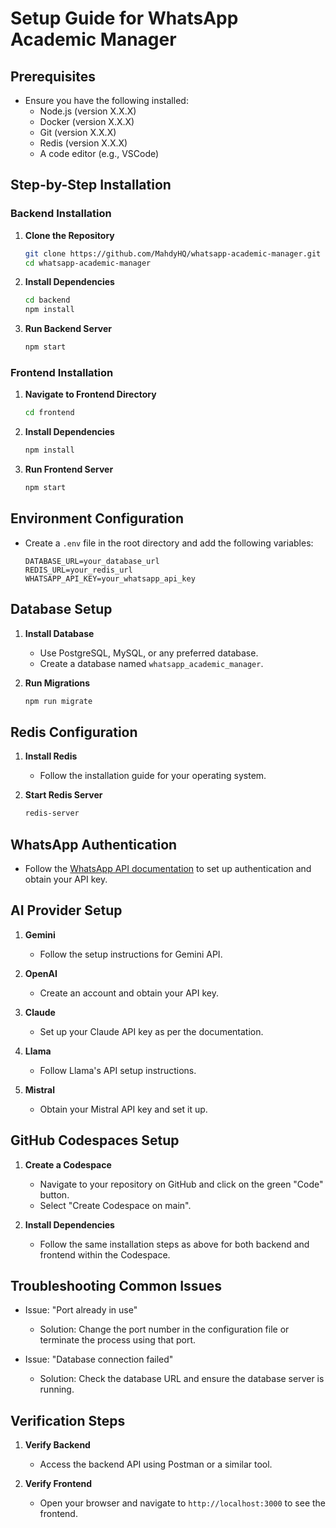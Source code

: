 # Setup Guide for WhatsApp Academic Manager

## Prerequisites
- Ensure you have the following installed:
  - Node.js (version X.X.X)
  - Docker (version X.X.X)
  - Git (version X.X.X)
  - Redis (version X.X.X)
  - A code editor (e.g., VSCode)

## Step-by-Step Installation

### Backend Installation
1. **Clone the Repository**
   ```bash
   git clone https://github.com/MahdyHQ/whatsapp-academic-manager.git
   cd whatsapp-academic-manager
   ```

2. **Install Dependencies**
   ```bash
   cd backend
   npm install
   ```

3. **Run Backend Server**
   ```bash
   npm start
   ```

### Frontend Installation
1. **Navigate to Frontend Directory**
   ```bash
   cd frontend
   ```

2. **Install Dependencies**
   ```bash
   npm install
   ```

3. **Run Frontend Server**
   ```bash
   npm start
   ```

## Environment Configuration
- Create a `.env` file in the root directory and add the following variables:
  ```plaintext
  DATABASE_URL=your_database_url
  REDIS_URL=your_redis_url
  WHATSAPP_API_KEY=your_whatsapp_api_key
  ```

## Database Setup
1. **Install Database**
   - Use PostgreSQL, MySQL, or any preferred database.
   - Create a database named `whatsapp_academic_manager`.

2. **Run Migrations**
   ```bash
   npm run migrate
   ```

## Redis Configuration
1. **Install Redis**
   - Follow the installation guide for your operating system.

2. **Start Redis Server**
   ```bash
   redis-server
   ```

## WhatsApp Authentication
- Follow the [WhatsApp API documentation](https://www.whatsapp.com/business/api) to set up authentication and obtain your API key.

## AI Provider Setup
1. **Gemini**
   - Follow the setup instructions for Gemini API.

2. **OpenAI**
   - Create an account and obtain your API key.

3. **Claude**
   - Set up your Claude API key as per the documentation.

4. **Llama**
   - Follow Llama's API setup instructions.

5. **Mistral**
   - Obtain your Mistral API key and set it up.

## GitHub Codespaces Setup
1. **Create a Codespace**
   - Navigate to your repository on GitHub and click on the green "Code" button.
   - Select "Create Codespace on main".

2. **Install Dependencies**
   - Follow the same installation steps as above for both backend and frontend within the Codespace.

## Troubleshooting Common Issues
- Issue: "Port already in use"
  - Solution: Change the port number in the configuration file or terminate the process using that port.

- Issue: "Database connection failed"
  - Solution: Check the database URL and ensure the database server is running.

## Verification Steps
1. **Verify Backend**
   - Access the backend API using Postman or a similar tool.

2. **Verify Frontend**
   - Open your browser and navigate to `http://localhost:3000` to see the frontend.
